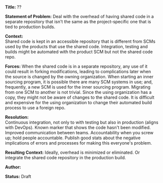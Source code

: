 **Title:** ??  

**Statement of Problem:** Deal with the overhead of having shared code in a separate repository that isn't the same as the project-specific one that is tied to production builds.   

**Context:**   
Shared code is kept in an accessible repository that is different from SCMs used by the products that use the shared code. Integration, testing and builds might be automated with the product SCM but not the shared code repo. 

**Forces:**
When the shared code is in a separate repository, any use of it could result in forking modifications, leading to complications later when the source is changed by the owning organization. When starting an inner sourcing program, it is possible there are many SCM systems in use; and, frequently, a new SCM is used for the inner sourcing program. Migrating from one SCM to another is not trivial. Since the using organization has a copy, they might not be aware of changes to the shared code. It is difficult and expensive for the using organization to change their automated build process to use a foreign repo.   

**Resolution:**   
Continuous integration, not only to with testing but also in production (aligns with DevOps). Known marker that shows the code hasn't been modified. Improved communication between teams. Accountability when you screw up; hold people accountable. Publish good stats about the negative implications of errors and processes for making this everyone's problem.  

**Resulting Context:**
Ideally, overhead is minimized or eliminated. Or integrate the shared code repository in the production build.  

**Author:**  

**Status:** Draft  

